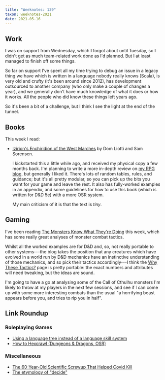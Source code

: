 ```yaml
---
title: "Weeknotes: 139"
taxon: weeknotes-2021
date: 2021-05-16
---
```


## Work

I was on support from Wednesday, which I forgot about until Tuesday,
so I didn't get as much team-related work done as I'd planned.  But I
at least managed to finish off some things.

So far on support I've spent all my time trying to debug an issue in a
legacy thing we have which is written in a language nobody really
knows (Scala), is very old and crufty (it's been around since 2012),
has development outsourced to another company (who only make a couple
of changes a year), and we generally don't have much knowledge of what
it does or how it works.  All the people who did know these things
left years ago.

So it's been a bit of a challenge, but I think I see the light at the
end of the tunnel.


## Books

This week I read:

- [Izirion's Enchiridion of the West Marches][] by Dom Liotti and Sam Sorensen.

  I kickstarted this a little while ago, and received my physical copy
  a few months back.  I'm planning to write a more in-depth review on
  [my RPG blog][], but generally I liked it.  There's lots of random
  tables, rules, and guidance; but it's all pretty modular, so you can
  pick up the bits you want for your game and leave the rest.  It also
  has fully-worked examples in an appendix, and some guidelines for
  how to use this book (which is written for D&D 5e) with a more OSR
  system.

  My main criticism of it is that the text is *tiny*.

[Izirion's Enchiridion of the West Marches]: https://www.drivethrurpg.com/product/333956/Izirions-Enchiridion-of-the-West-Marches
[my RPG blog]: https://www.lookwhattheshoggothdraggedin.com/


## Gaming

I've been reading [The Monsters Know What They're Doing][] this week,
which has some really great analyses of monster combat tactics.

Whilst all the worked examples are for D&D and, so, not really
portable to other systems---the blog takes the position that any
creatures which have evolved in a world run by D&D mechanics have an
instinctive understanding of those mechanics, and so pick their
tactics accordingly---I think the [Why These Tactics?][] page is
pretty portable: the exact numbers and attributes will need tweaking,
but the ideas are sound.

I'm going to have a go at analysing some of the Call of Cthulhu
monsters I'm likely to throw at my players in the next few sessions,
and see if I can come up with some more interesting combats than the
usual "a horrifying beast appears before you, and tries to rip you in
half".

[The Monsters Know What They're Doing]: https://www.themonstersknow.com/
[Why These Tactics?]: https://www.themonstersknow.com/why-these-tactics/


## Link Roundup

### Roleplaying Games

- [Using a language tree instead of a language skill system](https://luminescentlich.blogspot.com/2021/05/using-language-tree-instead-of-language.html)
- [How to Hexcrawl (Dungeons & Dragons, OSR)](https://www.youtube.com/watch?v=eC-h1haFSIA)

### Miscellaneous

- [The 60-Year-Old Scientific Screwup That Helped Covid Kill](https://www.wired.com/story/the-teeny-tiny-scientific-screwup-that-helped-covid-kill/)
- [The etymology of "decide"](https://www.etymologynerd.com/blog/choices)

